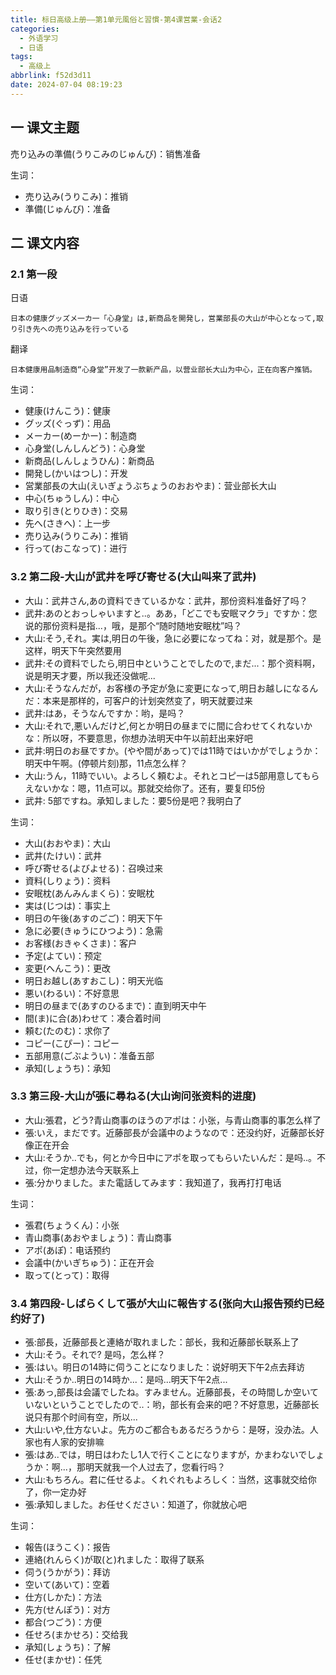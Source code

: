 ```yaml
---
title: 标日高级上册——第1单元風俗と習慣-第4课営業-会话2
categories:
  - 外语学习
  - 日语
tags:
  - 高级上
abbrlink: f52d3d11
date: 2024-07-04 08:19:23
---
```

## 一 课文主题

売り込みの準備(うりこみのじゅんび)：销售准备

<!--more-->

生词：

* 売り込み(うりこみ)：推销
* 準備(じゅんび)：准备

## 二 课文内容

### 2.1 第一段

日语

```
日本の健康グッズメ一カ一「心身堂」は,新商品を開発し，営業部長の大山が中心となって,取り引き先への売り込みを行っている
```

翻译

```
日本健康用品制造商“心身堂”开发了一款新产品，以营业部长大山为中心，正在向客户推销。
```

生词：

* 健康(けんこう)：健康
* グッズ(ぐっず)：用品
* メーカー(めーかー)：制造商
* 心身堂(しんしんどう)：心身堂
* 新商品(しんしょうひん)：新商品
* 開発し(かいはつし)：开发
* 営業部長の大山(えいぎょうぶちょうのおおやま)：营业部长大山
* 中心(ちゅうしん)：中心
* 取り引き(とりひき)：交易
* 先へ(さきへ)：上一步
* 売り込み(うりこみ)：推销
* 行って(おこなって)：进行

### 3.2 第二段-大山が武井を呼び寄せる(大山叫来了武井)

* 大山：武井さん,あの資料できているかな：武井，那份资料准备好了吗？
* 武井:あのとおっしゃいますと..。ああ，「どこでも安眠マクラ」ですか：您说的那份资料是指...，哦，是那个“随时随地安眠枕”吗？
* 大山:そう,それ。実は,明日の午後，急に必要になってね：对，就是那个。是这样，明天下午突然要用
* 武井:その資料でしたら,明日中ということでしたので,まだ...：那个资料啊，说是明天才要，所以我还没做呢...
* 大山:そうなんだが，お客様の予定が急に変更になって,明日お越しになるんだ：本来是那样的，可客户的计划突然变了，明天就要过来
* 武井:はあ，そうなんですか：哟，是吗？
* 大山:それで,悪いんだけど,何とか明日の昼までに間に合わせてくれないかな：所以呀，不要意思，你想办法明天中午以前赶出来好吧
* 武井:明日のお昼ですか。(やや間があって)では11時ではいかがでしょうか：明天中午啊。(停顿片刻)那，11点怎么样？
* 大山:うん，11時でいい。よろしく頼むよ。それとコピ一は5部用意してもらえないかな：嗯，11点可以。那就交给你了。还有，要复印5份
* 武井: 5部ですね。承知しました：要5份是吧？我明白了

生词：

* 大山(おおやま)：大山
* 武井(たけい)：武井
* 呼び寄せる(よびよせる)：召唤过来
* 資料(しりょう)：资料
* 安眠枕(あんみんまくら)：安眠枕
* 実は(じつは)：事实上
* 明日の午後(あすのごご)：明天下午
* 急に必要(きゅうにひつよう)：急需
* お客様(おきゃくさま)：客户
* 予定(よてい)：预定
* 変更(へんこう)：更改
* 明日お越し(あすおこし)：明天光临
* 悪い(わるい)：不好意思
* 明日の昼まで(あすのひるまで)：直到明天中午
* 間(ま)に合(あ)わせて：凑合着时间
* 頼む(たのむ)：求你了
* コピー(こぴー)：コピー
* 五部用意(ごぶようい)：准备五部
* 承知(しょうち)：承知

### 3.3 第三段-大山が張に尋ねる(大山询问张资料的进度)

* 大山:張君，どう?青山商事のほうのアポは：小张，与青山商事的事怎么样了
* 張:いえ，まだです。近藤部長が会議中のようなので：还没约好，近藤部长好像正在开会
* 大山:そうか..でも，何とか今日中にアポを取ってもらいたいんだ：是吗..。不过，你一定想办法今天联系上
* 張:分かりました。また電話してみます：我知道了，我再打打电话


生词：

* 張君(ちょうくん)：小张
* 青山商事(あおやましょう)：青山商事
* アポ(あぽ)：电话预约
* 会議中(かいぎちゅう)：正在开会
* 取って(とって)：取得

### 3.4 第四段-しばらくして張が大山に報告する(张向大山报告预约已经约好了)

* 張:部長，近藤部長と連絡が取れました：部长，我和近藤部长联系上了
* 大山:そう。それで? 是吗，怎么样？
* 張:はい。明日の14時に伺うことになりました：说好明天下午2点去拜访
* 大山:そうか..明日の14時か...：是吗...明天下午2点...
* 張:あっ,部長は会議でしたね。すみません。近藤部長，その時間しか空いていないということでしたので..：哟，部长有会来的吧？不好意思，近藤部长说只有那个时间有空，所以...
* 大山:いや,仕方ないよ。先方のご都合もあるだろうから：是呀，没办法。人家也有人家的安排嘛
* 張:はあ..では，明日はわたし1人で行くことになりますが，かまわないでしょうか：啊...，那明天就我一个人过去了，您看行吗？
* 大山:もちろん。君に任せるよ。くれぐれもよろしく：当然，这事就交给你了，你一定办好
* 張:承知しました。お任せください：知道了，你就放心吧


生词：

* 報告(ほうこく)：报告
* 連絡(れんらく)が取(と)れました：取得了联系
* 伺う(うかがう)：拜访
* 空いて(あいて)：空着
* 仕方(しかた)：方法
* 先方(せんぽう)：对方
* 都合(つごう)：方便
* 任せろ(まかせろ)：交给我
* 承知(しょうち)：了解
* 任せ(まかせ)：任凭
